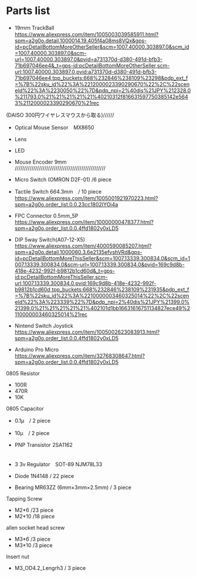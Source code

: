 # Parts list  

- 19ｍｍ TrackBall  
https://www.aliexpress.com/item/1005003039585911.html?spm=a2g0o.detail.1000014.19.405f4a08ms8VQx&gps-id=pcDetailBottomMoreOtherSeller&scm=1007.40000.303897.0&scm_id=1007.40000.303897.0&scm-url=1007.40000.303897.0&pvid=a731370d-d380-491d-bfb3-71b697046ee4&_t=gps-id:pcDetailBottomMoreOtherSeller,scm-url:1007.40000.303897.0,pvid:a731370d-d380-491d-bfb3-71b697046ee4,tpp_buckets:668%232846%238109%23298&pdp_ext_f=%7B%22sku_id%22%3A%2212000023390290670%22%2C%22sceneId%22%3A%2230050%22%7D&pdp_npi=2%40dis%21JPY%212328.0%211793.0%21%21%21%21%21%40210312f816631597750385142e5643%2112000023390290670%21rec  
 
 (DAISO 300円ワイヤレスマウスから取る)//////  
- Optical Mouse Sensor　MX8650  
- Lens  
- LED  
- Mouse Encoder 9mm  
/////////////////////////////////////////////////  

- Micro Switch (OMRON D2F-01) /6 piece  

- Tactile Switch 6*6*4.3mm　/ 10 piece  
https://www.aliexpress.com/item/1005001921970223.html?spm=a2g0o.order_list.0.0.23cc1802IYOi4a  

- FPC Connector 0.5mm_5P  
https://www.aliexpress.com/item/10000000478377.html?spm=a2g0o.order_list.0.0.4ffd1802y0xLD5  

- DIP 5way Switch(A07-12-X5)  
https://www.aliexpress.com/item/4000590085207.html?spm=a2g0o.detail.1000060.3.6e2135efvshVRd&gps-id=pcDetailBottomMoreThisSeller&scm=1007.13339.300834.0&scm_id=1007.13339.300834.0&scm-url=1007.13339.300834.0&pvid=169c9d8b-418e-4232-992f-b9812b1cd60d&_t=gps-id:pcDetailBottomMoreThisSeller,scm-url:1007.13339.300834.0,pvid:169c9d8b-418e-4232-992f-b9812b1cd60d,tpp_buckets:668%232846%238109%231935&pdp_ext_f=%7B%22sku_id%22%3A%2210000003460325014%22%2C%22sceneId%22%3A%223339%22%7D&pdp_npi=2%40dis%21JPY%21399.0%21399.0%21%21%21%21%21%402101d1bb16631616751134827ece49%2110000003460325014%21rec  

- Nintend Switch Joystick  
https://www.aliexpress.com/item/1005002623083913.html?spm=a2g0o.order_list.0.0.4ffd1802y0xLD5  

- Arduino Pro Micro  
https://www.aliexpress.com/item/32768308647.html?spm=a2g0o.order_list.0.0.4ffd1802y0xLD5  

0805 Resistor  
- 100R  
- 470R  
- 10K  

0805 Capacitor  
- 0.1μ　/ 2 piece  
- 10μ　/ 2 piece　  

- PNP Transistor 2SA1162  
　
- 3 3v Regulator　SOT-89  NJM78L33  

- Diode  1N4148  / 22 piece  

- Bearing MR63ZZ (6mm×3mm×2.5mm) / 3 piece  

Tapping Screw  
- M2*6 /23 piece  
- M2*10 /18 piece  

allen socket head screw  
- M3*6 /3 piece  
- M3*10 /3 piece  

Insert nut  
- M3_OD4.2_Lengrh3  / 3 piece  



